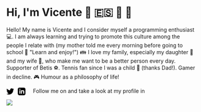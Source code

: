 # Hi, I'm Vicente 👋 :es: :hamburger: :beer:

<!--
<div class="portfolio">
    <iframe src="https://vicmonmena.netlify.app/" height="315" width="560" allowfullscreen="" frameborder="0">
    </iframe>
</div>
-->

Hello! My name is Vicente and I consider myself a programming enthusiast :computer:. I am always learning and trying to promote this culture among the people I relate with (my mother told me every morning before going to school :school: "Learn and enjoy!") :family: I love my family, especially my daughter :girl: and my wife :woman:, who make me want to be a better person every day. Supporter of Betis :soccer:. Tennis fan since I was a child :tennis: (thanks Dad!). Gamer in decline. :video_game: Humour as a philosophy of life!

Follow me on <img src="https://github.com/vicmonmena/vicmonmena/blob/main/iconmonstr-twitter-1-240.png" alt="Twitter" style="float: left; margin-right: 10px;" height="20" width="20"/> and take a look at my profile in <img src="https://github.com/vicmonmena/vicmonmena/blob/main/iconmonstr-linkedin-3-240.png" alt="Twitter" style="float: left; margin-right: 20px;" height="20" width="20"/>

<img align="left" src="https://media.giphy.com/media/10hO3rDNqqg2Xe/giphy.gif?raw=true">

